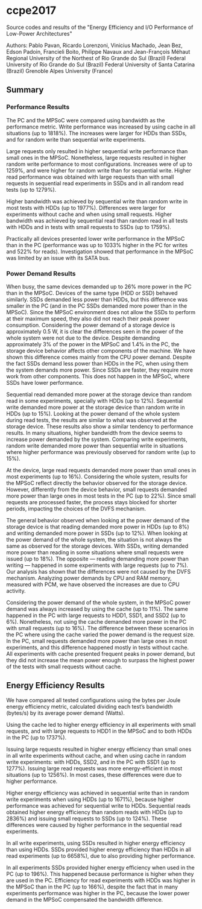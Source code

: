 # ccpe2017

Source codes and results of the "Energy Efficiency and I/O Performance of Low-Power Architectures"

Authors: Pablo Pavan, Ricardo Lorenzoni, Vinicius Machado, Jean Bez, Edson Padoin, Francieli Boito, Philippe Navaux and Jean-François Méhaut
Regional University of the Northest of Rio Grande do Sul (Brazil)
Federal University of Rio Grande do Sul (Brazil)
Federal University of Santa Catarina (Brazil)
Grenoble Alpes University (France)

## Summary

### Performance Results

The PC and the MPSoC were compared using bandwidth as the performance metric. Write performance was increased by using cache in all situations (up to 1818%). The increases were larger for HDDs than SSDs, and for random write than sequential write experiments. 

Large requests only resulted in higher sequential write performance than small ones in the MPSoC. Nonetheless, large requests resulted in
higher random write performance to most configurations. Increases were of up to 1259%, and were higher for random write than for sequential write. 
Higher read performance was obtained
with large requests than with small requests in sequential read experiments in SSDs and in all random read tests (up to 1279%). 

Higher bandwidth was achieved by sequential write than random write in most tests with
HDDs (up to 1977%). Differences were larger for experiments without cache and when using small requests. Higher bandwidth was achieved by sequential read than random read in all tests with HDDs
and in tests with small requests to SSDs (up to 1759%). 

Practically all devices presented lower write performance in the MPSoC than in the PC (performance was up to 1033% higher in the PC for writes and 522% for reads). Investigation showed that performance in the MPSoC was limited by an issue with its SATA bus.

### Power Demand Results

When busy, the same devices demanded up to 26% more power in the PC than in the MPSoC. Devices of the same type (HDD or SSD) behaved similarly. SSDs demanded less power than
HDDs, but this difference was smaller in the PC (and in the PC SSDs demanded more power than in
the MPSoC). Since the MPSoC environment does not allow the SSDs to perform at their maximum
speed, they also did not reach their peak power consumption.
Considering the power demand of a storage device is approximately 0.5 W, it is clear the
differences seen in the power of the whole system were not due to the device. Despite demanding approximately 3% of the power in the MPSoC and 1.4% in the PC, the storage
device behavior affects other components of the machine. We have shown this difference comes mainly from the CPU power demand.
Despite the fact SSDs demand less power than HDDs in the PC, when
using them the system demands more power. Since SSDs are faster,
they require more work from other components. This does not happen in the MPSoC, where SSDs
have lower performance.

Sequential read demanded more power at the storage device than random read in some
experiments, specially with HDDs (up to 12%). Sequential write demanded more
power at the storage device than random write in HDDs (up to 15%). Looking at the power demand of the whole system during read tests, the results are similar
to what was observed at the storage device. These results also show a similar tendency to performance results. In many situations, higher bandwidth from the device seems to increase power
demanded by the system.
Comparing write experiments, random write demanded more power than sequential write in
situations where higher performance was previously observed for random write (up to 15%).

At the device, large read requests demanded more power than small ones in most experiments (up to 16%). Considering the whole system, results for the MPSoC reflect directly the behavior observed
for the storage device. However, differently from the device behavior, small requests demanded more power than
large ones in most tests in the PC (up to 22%). Since small requests are processed faster, the process stays blocked for
shorter periods, impacting the choices of the DVFS mechanism.

The general behavior observed when looking at the power demand of the storage device is
that reading demanded more power in HDDs (up to 8%) and writing demanded more power
in SSDs (up to 12%). When looking at the power demand of the whole system, the situation is
not always the same as observed for the storage devices. With SSDs, writing demanded more power than reading in some situations where small
requests were issued (up to 18%). The opposite — reading demanding more power than writing — happened
in some experiments with large requests (up to 7%). Our analysis has shown that the differences were not caused by the DVFS mechanism. Analyzing power demands by CPU and
RAM memory, measured with PCM, we have observed the increases are due to CPU activity.

Considering the power demand of the whole system, in the MPSoC power demand was always
increased by using the cache (up to 11%). The same happened in the PC with large requests to
HDD1, SSD1, and SSD2 (up to 6%). Nonetheless, not using the cache demanded more power in the PC with small requests (up to 16%). The difference between these scenarios in the PC where using the cache varied the power
demand is the request size. In the PC, small requests
demanded more power than large ones in most experiments, and this difference happened mostly
in tests without cache. All
experiments with cache presented frequent peaks in power demand, but they did not increase the
mean power enough to surpass the highest power of the tests with small requests without cache.

## Energy Efficiency Results

We have compared all tested configurations using the bytes per Joule energy efficiency metric, calculated dividing each test’s
bandwidth (bytes/s) by its average power demand (Watts). 

Using the cache
led to higher energy efficiency in all experiments with small requests, and with large requests
to HDD1 in the MPSoC and to both HDDs in the PC (up to 1737%). 

Issuing large requests resulted in higher energy efficiency than small ones in all write
experiments without cache, and when using cache in random write experiments: with HDDs, SSD2, and in
the PC with SSD1 (up to 1277%). Issuing large read
requests was more energy-efficient in most situations (up to 1256%). In most cases, these differences were due to higher performance.

Higher energy efficiency was achieved in sequential write than in random write experiments
when using HDDs (up to 1671%), because higher performance was achieved for sequential write to HDDs. Sequential reads obtained higher energy efficiency than random reads with HDDs (up to
2836%) and issuing small requests to SSDs (up to 124%). These differences were caused by higher
performance in the sequential read experiments.

In all write experiments, using SSDs resulted in higher energy efficiency than using HDDs. SSDs provided higher energy efficiency than HDDs in all read experiments (up to 6658%), due to also providing higher performance.

In all experiments SSDs provided higher energy efficiency when used in the PC (up to
196%). This happened because performance is higher when they are used in the PC. Efficiency for read
experiments with HDDs was higher in the MPSoC than in the PC (up to 166%), despite the fact
that in many experiments performance was higher in the PC, because the lower power demand in
the MPSoC compensated the bandwidth difference. 






